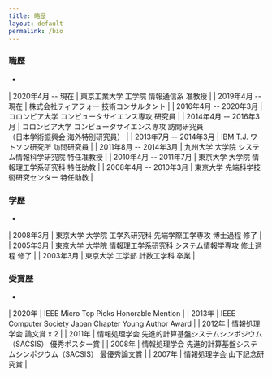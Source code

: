 ```yaml
---
title: 略歴
layout: default
permalink: /bio
---
```


### 職歴
- 
| 2020年4月 -- 現在      | 東京工業大学 工学院 情報通信系 准教授                                                                        |
| 2019年4月 -- 現在      | 株式会社ティアフォー 技術コンサルタント                                                                      |
| 2016年4月 -- 2020年3月 | コロンビア大学 コンピュータサイエンス専攻 研究員                                                             |
| 2014年4月 -- 2016年3月 | コロンビア大学 コンピュータサイエンス専攻 訪問研究員<br>（日本学術振興会 海外特別研究員）                    |
| 2013年7月 -- 2014年3月 | IBM T.J. ワトソン研究所 訪問研究員                                                                           |
| 2011年8月 -- 2014年3月 | 九州大学 大学院 システム情報科学研究院 特任准教授                                                            |
| 2010年4月 -- 2011年7月 | 東京大学 大学院 情報理工学系研究科 特任助教                                                                  |
| 2008年4月 -- 2010年3月 | 東京大学 先端科学技術研究センター 特任助教                                                                   |

### 学歴
- 
| 2008年3月 | 東京大学 大学院 工学系研究科 先端学際工学専攻 博士過程 修了         |
| 2005年3月 | 東京大学 大学院 情報理工学系研究科 システム情報学専攻 修士過程 修了 |
| 2003年3月 | 東京大学 工学部 計数工学科 卒業                                     |

### 受賞歴
- 
| 2020年 | IEEE Micro Top Picks Honorable Mention                                   |
| 2013年 | IEEE Computer Society Japan Chapter Young Author Award                   |
| 2012年 | 情報処理学会 論文賞 x 2                                                  |
| 2011年 | 情報処理学会 先進的計算基盤システムシンポジウム（SACSIS） 優秀ポスター賞 |
| 2008年 | 情報処理学会 先進的計算基盤システムシンポジウム（SACSIS） 最優秀論文賞   |
| 2007年 | 情報処理学会 山下記念研究賞                                              |
